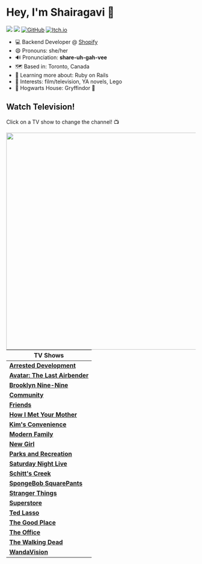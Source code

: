 # Hey, I'm Shairagavi :wave:

[<img src="https://img.shields.io/badge/Gmail-D14836?style=for-the-badge&logo=gmail&logoColor=white"/>](mailto:Shairagavi333@gmail.com) [<img src="https://img.shields.io/badge/linkedin%20-%230077B5.svg?&style=for-the-badge&logo=linkedin&logoColor=white"/>](https://www.linkedin.com/in/shairagavi-selvachandran-009458176/) [<img alt="GitHub" src="https://img.shields.io/badge/github%20-%23121011.svg?&style=for-the-badge&logo=github&logoColor=white"/>](https://github.com/shairagavi) [<img alt="Itch.io" src="https://img.shields.io/badge/Itch%20-%23FF0B34.svg?&style=for-the-badge&logo=Itch.io&logoColor=white"/>](https://shairagavi.itch.io/)

- 💻 Backend Developer @ [Shopify](https://www.shopify.ca/)
- 😄 Pronouns: she/her
- 🔊 Pronunciation: **share-uh-gah-vee**
- 🗺 Based in: Toronto, Canada
- 🌱 Learning more about: Ruby on Rails
- 💜 Interests: film/television, YA novels, Lego
- 🏰 Hogwarts House: Gryffindor 🦁

## Watch Television!
Click on a TV show to change the channel! 📺

<img align="right" width="575" src="https://media1.giphy.com/media/9jObH9PkVPTyM/giphy.gif?cid=82ea943ccdnq8e737kcmnieoqowehqy6jru4cffuypeaq24a&ep=v1_gifs_random&rid=giphy.gif&ct=g">

TV Shows | 
-------- |
[**Arrested Development**](https://github.com/shairagavi/shairagavi/issues/new?title=arrested-development&body=Click+`Submit+new+issue`+to+change+the+channel!) |
[**Avatar: The Last Airbender**](https://github.com/shairagavi/shairagavi/issues/new?title=avatar-the-last-airbender&body=Click+`Submit+new+issue`+to+change+the+channel!) | 
[**Brooklyn Nine-Nine**](https://github.com/shairagavi/shairagavi/issues/new?title=brooklyn-nine-nine&body=Click+`Submit+new+issue`+to+change+the+channel!) | 
[**Community**](https://github.com/shairagavi/shairagavi/issues/new?title=community&body=Click+`Submit+new+issue`+to+change+the+channel!) | 
[**Friends**](https://github.com/shairagavi/shairagavi/issues/new?title=friends&body=Click+`Submit+new+issue`+to+change+the+channel!) | 
[**How I Met Your Mother**](https://github.com/shairagavi/shairagavi/issues/new?title=how-i-met-your-mother&body=Click+`Submit+new+issue`+to+change+the+channel!) | 
[**Kim's Convenience**](https://github.com/shairagavi/shairagavi/issues/new?title=kims-convenience&body=Click+`Submit+new+issue`+to+change+the+channel!) | 
[**Modern Family**](https://github.com/shairagavi/shairagavi/issues/new?title=modern-family&body=Click+`Submit+new+issue`+to+change+the+channel!) | 
[**New Girl**](https://github.com/shairagavi/shairagavi/issues/new?title=new-girl&body=Click+`Submit+new+issue`+to+change+the+channel!) | 
[**Parks and Recreation**](https://github.com/shairagavi/shairagavi/issues/new?title=parks-and-recreation&body=Click+`Submit+new+issue`+to+change+the+channel!) | 
[**Saturday Night Live**](https://github.com/shairagavi/shairagavi/issues/new?title=saturday-night-live&body=Click+`Submit+new+issue`+to+change+the+channel!) | 
[**Schitt's Creek**](https://github.com/shairagavi/shairagavi/issues/new?title=schitts-creek&body=Click+`Submit+new+issue`+to+change+the+channel!) |
[**SpongeBob SquarePants**](https://github.com/shairagavi/shairagavi/issues/new?title=spongebob&body=Click+`Submit+new+issue`+to+change+the+channel!) |
[**Stranger Things**](https://github.com/shairagavi/shairagavi/issues/new?title=stranger-things&body=Click+`Submit+new+issue`+to+change+the+channel!) |
[**Superstore**](https://github.com/shairagavi/shairagavi/issues/new?title=superstore&body=Click+`Submit+new+issue`+to+change+the+channel!) |
[**Ted Lasso**](https://github.com/shairagavi/shairagavi/issues/new?title=ted-lasso&body=Click+`Submit+new+issue`+to+change+the+channel!) |
[**The Good Place**](https://github.com/shairagavi/shairagavi/issues/new?title=the-good-place&body=Click+`Submit+new+issue`+to+change+the+channel!) |
[**The Office**](https://github.com/shairagavi/shairagavi/issues/new?title=the-office&body=Click+`Submit+new+issue`+to+change+the+channel!) |
[**The Walking Dead**](https://github.com/shairagavi/shairagavi/issues/new?title=the-walking-dead&body=Click+`Submit+new+issue`+to+change+the+channel!) |
[**WandaVision**](https://github.com/shairagavi/shairagavi/issues/new?title=wandavision&body=Click+`Submit+new+issue`+to+change+the+channel!) |
